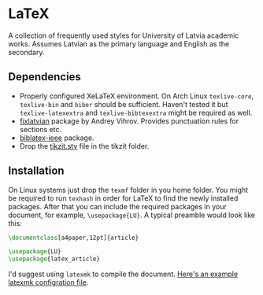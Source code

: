 # LaTeX
A collection of frequently used styles for University of Latvia academic works. Assumes Latvian as the primary
language and English as the secondary.

## Dependencies
* Properly configured XeLaTeX environment. On Arch Linux `texlive-core`, `texlive-bin` and `biber` should be sufficient.
  Haven't tested it but `texlive-latexextra` and `texlive-bibtexextra` might be required as well.
* [fixlatvian](https://github.com/andreyv/fixlatvian) package by Andrey Vihrov. Provides punctuation rules for sections
  etc.
* [biblatex-ieee](https://github.com/josephwright/biblatex-ieee) package.
* Drop the [tikzit.sty](https://github.com/tikzit/tikzit/blob/master/tex/sample/tikzit.sty) file in the tikzit folder.

## Installation
On Linux systems just drop the `texmf` folder in you home folder. You might be required to run `texhash`
in order for LaTeX to find the newly installed packages. After that you can include the required packages in your
document, for example, `\usepackage{LU}`. A typical preamble would look like this:
```latex
\documentclass[a4paper,12pt]{article}

\usepackage{LU}
\usepackage{latex_article}
```

I'd suggest using `latexmk` to compile the document.
[Here's an example latexmk configration file](https://github.com/rhssk/dotfiles/blob/master/.latexmkrc).
